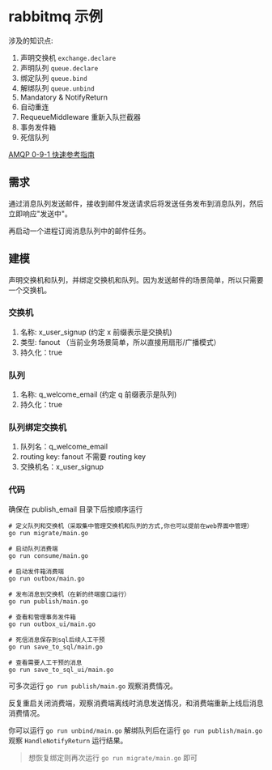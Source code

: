 # rabbitmq 示例

涉及的知识点:
1. 声明交换机 `exchange.declare`
2. 声明队列 `queue.declare`
3. 绑定队列 `queue.bind`
4. 解绑队列 `queue.unbind`
5. Mandatory & NotifyReturn
6. 自动重连
7. RequeueMiddleware 重新入队拦截器
8. 事务发件箱
9. 死信队列

[AMQP 0-9-1 快速参考指南](http://rabbitmq.mr-ping.com/AMQP/amqp-0-9-1-quickref.html)
 

## 需求

通过消息队列发送邮件，接收到邮件发送请求后将发送任务发布到消息队列，然后立即响应"发送中"。

再启动一个进程订阅消息队列中的邮件任务。

## 建模

声明交换机和队列，并绑定交换机和队列。因为发送邮件的场景简单，所以只需要一个交换机。

### 交换机

1. 名称: x_user_signup (约定 x 前缀表示是交换机)
2. 类型: fanout （当前业务场景简单，所以直接用扇形/广播模式）
3. 持久化：true

### 队列

1. 名称: q_welcome_email (约定 q 前缀表示是队列)
3. 持久化：true

### 队列绑定交换机

1. 队列名：q_welcome_email
2. routing key: fanout 不需要 routing key
3. 交换机名：x_user_signup


### 代码

确保在 publish_email 目录下后按顺序运行

```shell
# 定义队列和交换机（采取集中管理交换机和队列的方式,你也可以提前在web界面中管理）
go run migrate/main.go

# 启动队列消费端
go run consume/main.go

# 启动发件箱消费端
go run outbox/main.go

# 发布消息到交换机（在新的终端窗口运行）
go run publish/main.go

# 查看和管理事务发件箱 
go run outbox_ui/main.go

# 死信消息保存到sql后续人工干预 
go run save_to_sql/main.go

# 查看需要人工干预的消息 
go run save_to_sql_ui/main.go
```

可多次运行 `go run publish/main.go` 观察消费情况。

反复重启关闭消费端，观察消费端离线时消息发送情况，和消费端重新上线后消息消费情况。

你可以运行 `go run unbind/main.go` 解绑队列后在运行 `go run publish/main.go` 观察 `HandleNotifyReturn` 运行结果。

> 想恢复绑定则再次运行 `go run migrate/main.go` 即可

